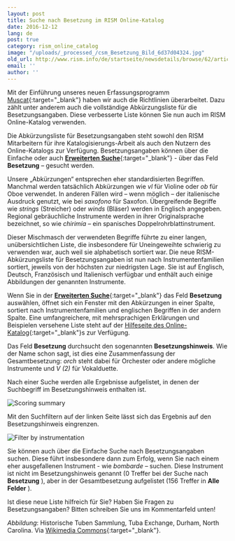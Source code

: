 ```yaml
---
layout: post
title: Suche nach Besetzung im RISM Online-Katalog
date: 2016-12-12
lang: de
post: true
category: rism_online_catalog
image: "/uploads/_processed_/csm_Besetzung_Bild_6d37d04324.jpg"
old_url: http://www.rism.info/de/startseite/newsdetails/browse/62/article/64/searching-by-instrumentation-in-rism.html
email: ''
author: ''
---
```



Mit der Einführung unseres neuen Erfassungsprogramm [Muscat](/self_representation/2016/11/14/welcome-muscat.html){:target="_blank"} haben wir auch die Richtlinien überarbeitet. Dazu zählt unter anderem auch die vollständige Abkürzungsliste für die Besetzungsangaben. Diese verbesserte Liste können Sie nun auch im RISM Online-Katalog verwenden.



Die Abkürzungsliste für Besetzungsangaben steht sowohl den RISM Mitarbeitern für ihre Katalogisierungs-Arbeit als auch den Nutzern des Online-Katalogs zur Verfügung. Besetzungsangaben können über die Einfache oder auch [**Erweiterten Suche**](https://opac.rism.info/metaopac/start.do?View=rism&SearchType=2&Language=en){:target="_blank"} - über das Feld **Besetzung** – gesucht werden.

Unsere „Abkürzungen“ entsprechen eher standardisierten Begriffen. Manchmal werden tatsächlich Abkürzungen wie _vl_ für Violine oder _ob_ für Oboe verwendet. In anderen Fällen wird – wenn möglich – der italienische Ausdruck genutzt, wie bei _saxofono_ für Saxofon. Übergreifende Begriffe wie _strings_ (Streicher) oder _winds_ (Bläser) werden in Englisch angegeben. Regional gebräuchliche Instrumente werden in ihrer Originalsprache bezeichnet, so wie _chirimía –_ ein spanisches Doppelrohrblattinstrument.

Dieser Mischmasch der verwendeten Begriffe führte zu einer langen, unübersichtlichen Liste, die insbesondere für Uneingeweihte schwierig zu verwenden war, auch weil sie alphabetisch sortiert war. Die neue RISM-Abkürzungsliste für Besetzungsangaben ist nun nach Instrumentenfamilien sortiert, jeweils von der höchsten zur niedrigsten Lage. Sie ist auf Englisch, Deutsch, Französisch und Italienisch verfügbar und enthält auch einige Abbildungen der genannten Instrumente.

Wenn Sie in der [**Erweiterten Suche**](https://opac.rism.info/metaopac/start.do?View=rism&SearchType=2&Language=en){:target="_blank"} das Feld **Besetzung** auswählen, öffnet sich ein Fenster mit den Abkürzungen in einer Spalte, sortiert nach Instrumentenfamilien und englischen Begriffen in der andern Spalte. Eine umfangreichere, mit mehrsprachigen Erklärungen und Beispielen versehene Liste steht auf der [Hilfeseite des Online-Katalog](https://opac.rism.info/?id=4#171){:target="_blank"}s zur Verfügung.

Das Feld **Besetzung** durchsucht den sogenannten **Besetzungshinweis**. Wie der Name schon sagt, ist dies eine Zusammenfassung der Gesamtbesetzung: _orch_ steht dabei für Orchester oder andere mögliche Instrumente und _V (2)_ für Vokalduette.

Nach einer Suche werden alle Ergebnisse aufgelistet, in denen der Suchbegriff im Besetzungshinweis enthalten ist.

![Scoring summary](http://rism.info/fileadmin/content/news/Besetzung_Suche_ex_1_779_x_736.jpg)





Mit den Suchfiltern auf der linken Seite lässt sich das Ergebnis auf den Besetzungshinweis eingrenzen.

![Filter by instrumentation](http://rism.info/fileadmin/content/news/Besetzung_Suche_ex_2_162_x_237.jpg)



Sie können auch über die Einfache Suche nach Besetzungsangaben suchen. Diese führt insbesondere dann zum Erfolg, wenn Sie nach einem eher ausgefallenen Instrument - wie _bombarde –_ suchen. Diese Instrument ist nicht im Besetzungshinweis genannt (0 Treffer bei der Suche nach **Besetzung** ), aber in der Gesamtbesetzung aufgelistet (156 Treffer in **Alle Felder** ).

Ist diese neue Liste hilfreich für Sie? Haben Sie Fragen zu Besetzungsangaben? Bitten schreiben Sie uns im Kommentarfeld unten!

_Abbildung_: Historische Tuben Sammlung, Tuba Exchange, Durham, North Carolina. Via [Wikimedia Commons](https://commons.wikimedia.org/wiki/File:Historic_tuba_collection_(8635531700).jpg){:target="_blank"}.



<script type="text/javascript">var switchTo5x=true;</script><script type="text/javascript" src="http://w.sharethis.com/button/buttons.js"></script><script type="text/javascript">stLight.options({publisher: "9b601438-1ce1-49d8-bfd7-9cff5df54c17", doNotHash: false, doNotCopy: false, hashAddressBar: false});</script>
